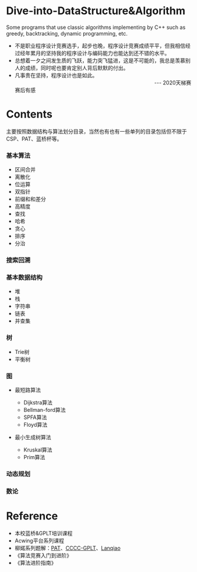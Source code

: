 # Dive-into-DataStructure&Algorithm
Some programs that use classic algorithms implementing by C++ such as greedy, backtracking, dynamic programming, etc.



- 不是职业程序设计竞赛选手，起步也晚，程序设计竞赛成绩平平，但我相信经过经年累月的坚持我的程序设计与编码能力也能达到还不错的水平。
- 总想着一夕之间发生质的飞跃，能力突飞猛进，这是不可能的，我总是羡慕别人的成绩，同时呢也要肯定别人背后默默的付出。
- 凡事贵在坚持，程序设计也是如此。
&emsp;&emsp;&emsp;&emsp;&emsp;&emsp;&emsp;&emsp;&emsp;&emsp;&emsp;&emsp;&emsp;&emsp;&emsp;&emsp;&emsp;&emsp;&emsp;&emsp;&emsp;&emsp;&emsp;&emsp;&emsp;&emsp;&emsp;--- 2020天梯赛赛后有感



# Contents

主要按照数据结构与算法划分目录，当然也有也有一些单列的目录包括但不限于CSP、PAT、蓝桥杯等。

### 基本算法
- 区间合并
- 离散化
- 位运算
- 双指针
- 前缀和和差分
- 高精度
- 查找
- 哈希
- 贪心
- 排序
- 分治

### 搜索回溯

### 基本数据结构

- 堆
- 栈
- 字符串
- 链表
- 并查集

### 树

- Trie树
- 平衡树

### 图

- 最短路算法
  
  - Dijkstra算法
  - Bellman-ford算法
  - SPFA算法
  - Floyd算法 
- 最小生成树算法
  - Kruskal算法
  - Prim算法


### 动态规划


### 数论




# Reference

-  本校蓝桥&GPLT培训课程
-  Acwing平台系列课程
-  柳婼系列题解：[PAT](https://github.com/liuchuo/PAT)、[CCCC-GPLT](https://github.com/liuchuo/CCCC-GPLT)、[Lanqiao](https://github.com/liuchuo/Lanqiao)
- 《算法竞赛入门到进阶》
- 《算法进阶指南》



